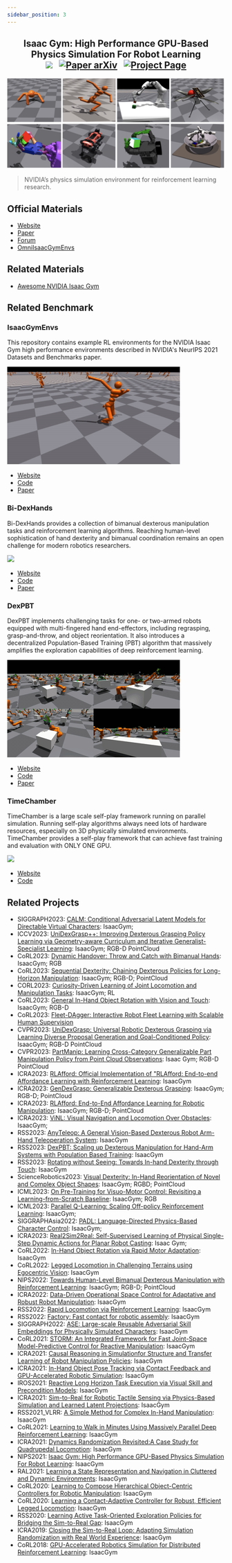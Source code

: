 ```yaml
---
sidebar_position: 3
---
```


<h2 align="center">
  <b>Isaac Gym: High Performance GPU-Based Physics Simulation For Robot Learning</b>

<div align="center">
    <a href="https://developer.nvidia.com/isaac-gym" target="_blank"><img src="https://img.shields.io/badge/Website-IsaacGym-red"></img></a>
    &nbsp;
    <a href="https://arxiv.org/abs/2108.10470" target="_blank"><img src="https://img.shields.io/badge/Paper-arXiv-green" alt="Paper arXiv"></img></a>
    &nbsp;
    <a href="https://forums.developer.nvidia.com/c/agx-autonomous-machines/isaac/isaac-gym/322" target="_blank"><img src="https://img.shields.io/badge/Forum-IsaacGym-yellow" alt="Project Page"></img></a>
</div>
</h2>

![IsaacGym](imgs/IsaacGym.jpg)
> NVIDIA’s physics simulation environment for reinforcement learning research.

## Official Materials
- [Website](https://developer.nvidia.com/isaac-gym)
- [Paper](https://arxiv.org/abs/2108.10470)
- [Forum](https://forums.developer.nvidia.com/c/agx-autonomous-machines/isaac/isaac-gym/322)
- [OmniIsaacGymEnvs](https://github.com/NVIDIA-Omniverse/OmniIsaacGymEnvs)

## Related Materials
- [Awesome NVIDIA Isaac Gym](https://github.com/wangcongrobot/awesome-isaac-gym)

## Related Benchmark

### IsaacGymEnvs
This repository contains example RL environments for the NVIDIA Isaac Gym high performance environments described in NVIDIA's NeurIPS 2021 Datasets and Benchmarks paper.

![](imgs/isaacgym/isaacgymenvs.gif)

- [Website](https://developer.nvidia.com/isaac-gym)
- [Code](https://github.com/NVIDIA-Omniverse/IsaacGymEnvs)
- [Paper](https://arxiv.org/abs/2108.10470)

### Bi-DexHands
Bi-DexHands provides a collection of bimanual dexterous manipulation tasks and reinforcement learning algorithms. Reaching human-level sophistication of hand dexterity and bimanual coordination remains an open challenge for modern robotics researchers.

![](imgs/isaacgym/quick_demo3.gif)

- [Website](https://bi-dexhands.ai)
- [Code](https://github.com/PKU-MARL/DexterousHands)
- [Paper](https://arxiv.org/abs/2206.08686)

### DexPBT
DexPBT implements challenging tasks for one- or two-armed robots equipped with multi-fingered hand end-effectors, including regrasping, grasp-and-throw, and object reorientation. It also introduces a decentralized Population-Based Training (PBT) algorithm that massively amplifies the exploration capabilities of deep reinforcement learning.

![](imgs/isaacgym/dexpbt.gif)

- [Website](https://sites.google.com/view/dexpbt)
- [Code](https://github.com/NVIDIA-Omniverse/IsaacGymEnvs)
- [Paper](https://arxiv.org/abs/2305.12127)

### TimeChamber
TimeChamber is a large scale self-play framework running on parallel simulation. Running self-play algorithms always need lots of hardware resources, especially on 3D physically simulated environments. TimeChamber provides a self-play framework that can achieve fast training and evaluation with ONLY ONE GPU.

![](imgs/isaacgym/humanoid_strike.gif)

- [Website](https://github.com/inspirai/TimeChamber)
- [Code](https://github.com/inspirai/TimeChamber)

## Related Projects
- SIGGRAPH2023: [CALM: Conditional Adversarial Latent Models for Directable Virtual Characters](https://xbpeng.github.io/projects/CALM/index.html): IsaacGym;
- ICCV2023: [UniDexGrasp++: Improving Dexterous Grasping Policy Learning via Geometry-aware Curriculum and Iterative Generalist-Specialist Learning](https://pku-epic.github.io/UniDexGrasp++/): IsaacGym; RGB-D PointCloud
- CoRL2023: [Dynamic Handover: Throw and Catch with Bimanual Hands](https://binghao-huang.github.io/dynamic_handover/): IsaacGym; RGB
- CoRL2023: [Sequential Dexterity: Chaining Dexterous Policies for Long-Horizon Manipulation](https://sequential-dexterity.github.io/): IsaacGym; RGB-D; PointCloud
- CORL2023: [Curiosity-Driven Learning of Joint Locomotion and Manipulation Tasks](https://openreview.net/forum?id=QG_ERxtDAP-&referrer=%5Bthe%20profile%20of%20Clemens%20Schwarke%5D(%2Fprofile%3Fid%3D~Clemens_Schwarke1)): IsaacGym; RL
- CoRL2023: [General In-Hand Object Rotation with Vision and Touch](https://haozhi.io/rotateit/): IsaacGym; RGB-D
- CoRL2023: [Fleet-DAgger: Interactive Robot Fleet Learning with Scalable Human Supervision](https://tinyurl.com/fleet-dagger)
- CVPR2023: [UniDexGrasp: Universal Robotic Dexterous Grasping via Learning Diverse Proposal Generation and Goal-Conditioned Policy](https://pku-epic.github.io/UniDexGrasp/): IsaacGym; RGB-D PointCloud
- CVPR2023: [PartManip: Learning Cross-Category Generalizable Part Manipulation Policy from Point Cloud Observations](https://github.com/PKU-EPIC/PartManip): Isaac Gym; RGB-D PointCloud
- ICRA2023: [RLAfford: Official Implementation of "RLAfford: End-to-end Affordance Learning with Reinforcement Learning](https://github.com/hyperplane-lab/RLAfford): IsaacGym
- ICRA2023: [GenDexGrasp: Generalizable Dexterous Grasping](https://sites.google.com/view/gendexgrasp/): IsaacGym; RGB-D; PointCloud
- ICRA2023: [RLAfford: End-to-End Affordance Learning for Robotic Manipulation](https://sites.google.com/view/rlafford/): IsaacGym; RGB-D; PointCloud
- ICRA2023: [ViNL: Visual Navigation and Locomotion Over Obstacles](http://www.joannetruong.com/projects/vinl.html): IsaacGym;
- RSS2023: [AnyTeleop: A General Vision-Based Dexterous Robot Arm-Hand Teleoperation System](http://anyteleop.com/): IsaacGym
- RSS2023: [DexPBT: Scaling up Dexterous Manipulation for Hand-Arm Systems with Population Based Training](https://sites.google.com/view/dexpbt): IsaacGym
- RSS2023: [Rotating without Seeing: Towards In-hand Dexterity through Touch](https://touchdexterity.github.io/): IsaacGym
- ScienceRobotics2023: [Visual Dexterity: In-Hand Reorientation of Novel and Complex Object Shapes](https://taochenshh.github.io/projects/visual-dexterity): IsaacGym; RGBD; PointCloud
- ICML2023: [On Pre-Training for Visuo-Motor Control: Revisiting a Learning-from-Scratch Baseline](https://arxiv.org/abs/2212.05749): IsaacGym; RGB
- ICML2023: [Parallel Q-Learning: Scaling Off-policy Reinforcement Learning](https://arxiv.org/abs/2307.12983): IsaacGym;
- SIGGRAPHAsia2022: [PADL: Language-Directed Physics-Based Character Control](https://xbpeng.github.io/projects/PADL/index.html): IsaacGym;
- ICRA2023: [Real2Sim2Real: Self-Supervised Learning of Physical Single-Step Dynamic Actions for Planar Robot Casting](https://tinyurl.com/robotcast): Isaac Gym;
- CoRL2022: [In-Hand Object Rotation via Rapid Motor Adaptation](https://haozhi.io/hora/): IsaacGym
- CoRL2022: [Legged Locomotion in Challenging Terrains using Egocentric Vision](https://vision-locomotion.github.io/): IsaacGym
- NIPS2022: [Towards Human-Level Bimanual Dexterous Manipulation with Reinforcement Learning](https://bi-dexhands.ai/): IsaacGym; RGB-D; PointCloud
- ICRA2022: [Data-Driven Operational Space Control for Adaptative and Robust Robot Manipulation](https://github.com/nvlabs/oscar): IsaacGym
- RSS2022: [Rapid Locomotion via Reinforcement Learning](https://agility.csail.mit.edu/): IsaacGym
- RSS2022: [Factory: Fast contact for robotic assembly](https://sites.google.com/nvidia.com/factory): IsaacGym
- SIGGRAPH2022: [ASE: Large-scale Reusable Adversarial Skill Embeddings for Physically Simulated Characters](https://nv-tlabs.github.io/ASE/): IsaacGym
- CoRL2021: [STORM: An Integrated Framework for Fast Joint-Space Model-Predictive Control for Reactive Manipulation](https://github.com/NVlabs/storm): IsaacGym
- ICRA2021: [Causal Reasoning in Simulationfor Structure and Transfer Learning of Robot Manipulation Policies](https://sites.google.com/view/crest-causal-struct-xfer-manip): IsaacGym
- ICRA2021: [In-Hand Object Pose Tracking via Contact Feedback and GPU-Accelerated Robotic Simulation](https://sites.google.com/view/in-hand-object-pose-tracking/): IsaacGym
- IROS2021: [Reactive Long Horizon Task Execution via Visual Skill and Precondition Models](https://arxiv.org/pdf/2011.08694.pdf): IsaacGym
- ICRA2021: [Sim-to-Real for Robotic Tactile Sensing via Physics-Based Simulation and Learned Latent Projections](https://arxiv.org/pdf/2103.16747.pdf): IsaacGym
- RSS2021_VLRR: [A Simple Method for Complex In-Hand Manipulation](https://sites.google.com/view/in-hand-reorientation): IsaacGym
- CoRL2021: [Learning to Walk in Minutes Using Massively Parallel Deep Reinforcement Learning](https://leggedrobotics.github.io/legged_gym/): IsaacGym
- ICRA2021: [Dynamics Randomization Revisited:A Case Study for Quadrupedal Locomotion](https://www.pair.toronto.edu/understanding-dr/): IsaacGym
- NIPS2021: [Isaac Gym: High Performance GPU-Based Physics Simulation For Robot Learning](https://sites.google.com/view/isaacgym-nvidia): IsaacGym
- RAL2021: [Learning a State Representation and Navigation in Cluttered and Dynamic Environments](https://arxiv.org/pdf/2103.04351.pdf): IsaacGym
- CoRL2020: [Learning to Compose Hierarchical Object-Centric Controllers for Robotic Manipulation](https://sites.google.com/view/compositional-object-control/): IsaacGym
- CoRL2020: [Learning a Contact-Adaptive Controller for Robust, Efficient Legged Locomotion](https://sites.google.com/view/learn-contact-controller/home): IsaacGym
- RSS2020: [Learning Active Task-Oriented Exploration Policies for Bridging the Sim-to-Real Gap](https://sites.google.com/view/task-oriented-exploration/): IsaacGym
- ICRA2019: [Closing the Sim-to-Real Loop: Adapting Simulation Randomization with Real World Experience](https://sites.google.com/view/simopt): IsaacGym
- CoRL2018: [GPU-Accelerated Robotics Simulation for Distributed Reinforcement Learning](https://sites.google.com/view/accelerated-gpu-simulation/home): IsaacGym
